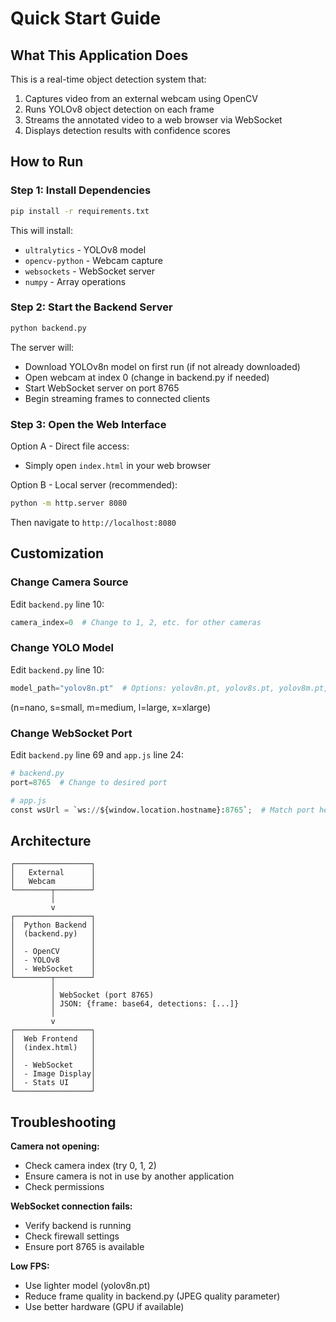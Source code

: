 # Quick Start Guide

## What This Application Does

This is a real-time object detection system that:
1. Captures video from an external webcam using OpenCV
2. Runs YOLOv8 object detection on each frame
3. Streams the annotated video to a web browser via WebSocket
4. Displays detection results with confidence scores

## How to Run

### Step 1: Install Dependencies
```bash
pip install -r requirements.txt
```

This will install:
- `ultralytics` - YOLOv8 model
- `opencv-python` - Webcam capture
- `websockets` - WebSocket server
- `numpy` - Array operations

### Step 2: Start the Backend Server
```bash
python backend.py
```

The server will:
- Download YOLOv8n model on first run (if not already downloaded)
- Open webcam at index 0 (change in backend.py if needed)
- Start WebSocket server on port 8765
- Begin streaming frames to connected clients

### Step 3: Open the Web Interface

Option A - Direct file access:
- Simply open `index.html` in your web browser

Option B - Local server (recommended):
```bash
python -m http.server 8080
```
Then navigate to `http://localhost:8080`

## Customization

### Change Camera Source
Edit `backend.py` line 10:
```python
camera_index=0  # Change to 1, 2, etc. for other cameras
```

### Change YOLO Model
Edit `backend.py` line 10:
```python
model_path="yolov8n.pt"  # Options: yolov8n.pt, yolov8s.pt, yolov8m.pt, yolov8l.pt, yolov8x.pt
```
(n=nano, s=small, m=medium, l=large, x=xlarge)

### Change WebSocket Port
Edit `backend.py` line 69 and `app.js` line 24:
```python
# backend.py
port=8765  # Change to desired port

# app.js
const wsUrl = `ws://${window.location.hostname}:8765`;  # Match port here
```

## Architecture

```
┌─────────────────┐
│   External      │
│   Webcam        │
└────────┬────────┘
         │
         v
┌─────────────────┐
│  Python Backend │
│  (backend.py)   │
│                 │
│  - OpenCV       │
│  - YOLOv8       │
│  - WebSocket    │
└────────┬────────┘
         │
         │ WebSocket (port 8765)
         │ JSON: {frame: base64, detections: [...]}
         │
         v
┌─────────────────┐
│  Web Frontend   │
│  (index.html)   │
│                 │
│  - WebSocket    │
│  - Image Display│
│  - Stats UI     │
└─────────────────┘
```

## Troubleshooting

**Camera not opening:**
- Check camera index (try 0, 1, 2)
- Ensure camera is not in use by another application
- Check permissions

**WebSocket connection fails:**
- Verify backend is running
- Check firewall settings
- Ensure port 8765 is available

**Low FPS:**
- Use lighter model (yolov8n.pt)
- Reduce frame quality in backend.py (JPEG quality parameter)
- Use better hardware (GPU if available)
